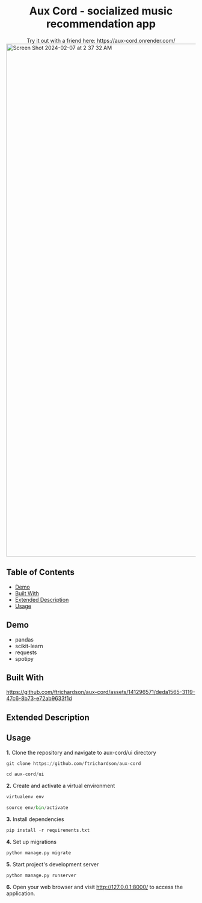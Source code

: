 <div align="center">
  <h1>Aux Cord - socialized music recommendation app </h1>
  Try it out with a friend here: https://aux-cord.onrender.com/
</div>
<div></div>
<img width="1362" alt="Screen Shot 2024-02-07 at 2 37 32 AM" src="https://github.com/ftrichardson/aux-cord/assets/141296571/5f2447ed-84a1-4eee-8b00-f36938a5caa2">

## Table of Contents
- [Demo](#demo)
- [Built With](#built-with)
- [Extended Description](#extended-description)
- [Usage](#usage)


## Demo
* pandas
* scikit-learn
* requests
* spotipy

## Built With

https://github.com/ftrichardson/aux-cord/assets/141296571/deda1565-3119-47c6-8b73-e72ab9633f1d

## Extended Description

## Usage

**1.** Clone the repository and navigate to aux-cord/ui directory
```python
git clone https://github.com/ftrichardson/aux-cord

cd aux-cord/ui
```

**2.** Create and activate a virtual environment
```python
virtualenv env

source env/bin/activate
```

**3.** Install dependencies
```python
pip install -r requirements.txt
```

**4.** Set up migrations
```python
python manage.py migrate
```

**5.** Start project's development server
```python
python manage.py runserver
```

**6.** Open your web browser and visit <a href="http://127.0.0.1:8000/" target="_blank">http://127.0.0.1:8000/</a> to access the application.
